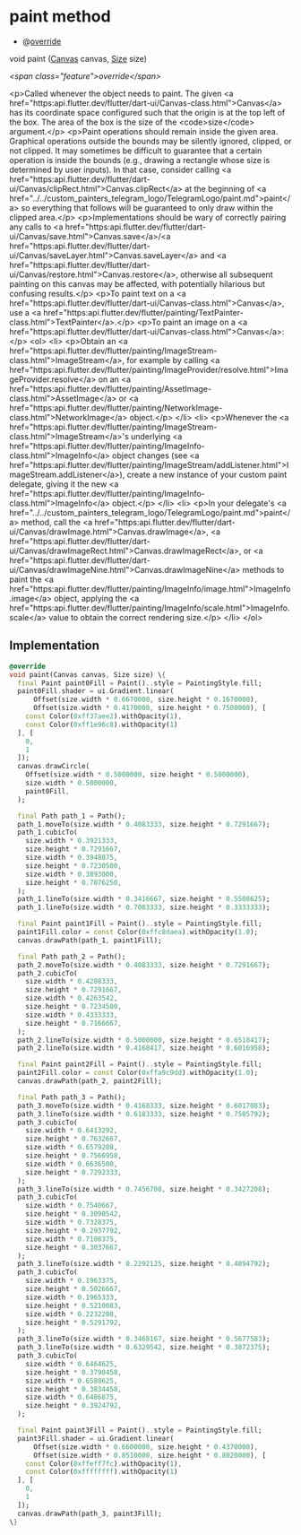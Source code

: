 


# paint method







- @[override](https:api.flutter.dev/flutter/dart-core/override-constant.html)

void paint
([Canvas](https:api.flutter.dev/flutter/dart-ui/Canvas-class.html) canvas, [Size](https:api.flutter.dev/flutter/dart-ui/Size-class.html) size)

_\<span class="feature"\>override\</span\>_



\<p\>Called whenever the object needs to paint. The given \<a href="https:api.flutter.dev/flutter/dart-ui/Canvas-class.html"\>Canvas\</a\> has its
coordinate space configured such that the origin is at the top left of the
box. The area of the box is the size of the \<code\>size\</code\> argument.\</p\>
\<p\>Paint operations should remain inside the given area. Graphical
operations outside the bounds may be silently ignored, clipped, or not
clipped. It may sometimes be difficult to guarantee that a certain
operation is inside the bounds (e.g., drawing a rectangle whose size is
determined by user inputs). In that case, consider calling
\<a href="https:api.flutter.dev/flutter/dart-ui/Canvas/clipRect.html"\>Canvas.clipRect\</a\> at the beginning of \<a href="../../custom_painters_telegram_logo/TelegramLogo/paint.md"\>paint\</a\> so everything that follows
will be guaranteed to only draw within the clipped area.\</p\>
\<p\>Implementations should be wary of correctly pairing any calls to
\<a href="https:api.flutter.dev/flutter/dart-ui/Canvas/save.html"\>Canvas.save\</a\>/\<a href="https:api.flutter.dev/flutter/dart-ui/Canvas/saveLayer.html"\>Canvas.saveLayer\</a\> and \<a href="https:api.flutter.dev/flutter/dart-ui/Canvas/restore.html"\>Canvas.restore\</a\>, otherwise all
subsequent painting on this canvas may be affected, with potentially
hilarious but confusing results.\</p\>
\<p\>To paint text on a \<a href="https:api.flutter.dev/flutter/dart-ui/Canvas-class.html"\>Canvas\</a\>, use a \<a href="https:api.flutter.dev/flutter/painting/TextPainter-class.html"\>TextPainter\</a\>.\</p\>
\<p\>To paint an image on a \<a href="https:api.flutter.dev/flutter/dart-ui/Canvas-class.html"\>Canvas\</a\>:\</p\>
\<ol\>
\<li\>
\<p\>Obtain an \<a href="https:api.flutter.dev/flutter/painting/ImageStream-class.html"\>ImageStream\</a\>, for example by calling \<a href="https:api.flutter.dev/flutter/painting/ImageProvider/resolve.html"\>ImageProvider.resolve\</a\>
on an \<a href="https:api.flutter.dev/flutter/painting/AssetImage-class.html"\>AssetImage\</a\> or \<a href="https:api.flutter.dev/flutter/painting/NetworkImage-class.html"\>NetworkImage\</a\> object.\</p\>
\</li\>
\<li\>
\<p\>Whenever the \<a href="https:api.flutter.dev/flutter/painting/ImageStream-class.html"\>ImageStream\</a\>'s underlying \<a href="https:api.flutter.dev/flutter/painting/ImageInfo-class.html"\>ImageInfo\</a\> object changes
(see \<a href="https:api.flutter.dev/flutter/painting/ImageStream/addListener.html"\>ImageStream.addListener\</a\>), create a new instance of your custom
paint delegate, giving it the new \<a href="https:api.flutter.dev/flutter/painting/ImageInfo-class.html"\>ImageInfo\</a\> object.\</p\>
\</li\>
\<li\>
\<p\>In your delegate's \<a href="../../custom_painters_telegram_logo/TelegramLogo/paint.md"\>paint\</a\> method, call the \<a href="https:api.flutter.dev/flutter/dart-ui/Canvas/drawImage.html"\>Canvas.drawImage\</a\>,
\<a href="https:api.flutter.dev/flutter/dart-ui/Canvas/drawImageRect.html"\>Canvas.drawImageRect\</a\>, or \<a href="https:api.flutter.dev/flutter/dart-ui/Canvas/drawImageNine.html"\>Canvas.drawImageNine\</a\> methods to paint the
\<a href="https:api.flutter.dev/flutter/painting/ImageInfo/image.html"\>ImageInfo.image\</a\> object, applying the \<a href="https:api.flutter.dev/flutter/painting/ImageInfo/scale.html"\>ImageInfo.scale\</a\> value to
obtain the correct rendering size.\</p\>
\</li\>
\</ol\>



## Implementation

```dart
@override
void paint(Canvas canvas, Size size) \{
  final Paint paint0Fill = Paint()..style = PaintingStyle.fill;
  paint0Fill.shader = ui.Gradient.linear(
      Offset(size.width * 0.6670000, size.height * 0.1670000),
      Offset(size.width * 0.4170000, size.height * 0.7500000), [
    const Color(0xff37aee2).withOpacity(1),
    const Color(0xff1e96c8).withOpacity(1)
  ], [
    0,
    1
  ]);
  canvas.drawCircle(
    Offset(size.width * 0.5000000, size.height * 0.5000000),
    size.width * 0.5000000,
    paint0Fill,
  );

  final Path path_1 = Path();
  path_1.moveTo(size.width * 0.4083333, size.height * 0.7291667);
  path_1.cubicTo(
    size.width * 0.3921333,
    size.height * 0.7291667,
    size.width * 0.3948875,
    size.height * 0.7230500,
    size.width * 0.3893000,
    size.height * 0.7076250,
  );
  path_1.lineTo(size.width * 0.3416667, size.height * 0.5508625);
  path_1.lineTo(size.width * 0.7083333, size.height * 0.3333333);

  final Paint paint1Fill = Paint()..style = PaintingStyle.fill;
  paint1Fill.color = const Color(0xffc8daea).withOpacity(1.0);
  canvas.drawPath(path_1, paint1Fill);

  final Path path_2 = Path();
  path_2.moveTo(size.width * 0.4083333, size.height * 0.7291667);
  path_2.cubicTo(
    size.width * 0.4208333,
    size.height * 0.7291667,
    size.width * 0.4263542,
    size.height * 0.7234500,
    size.width * 0.4333333,
    size.height * 0.7166667,
  );
  path_2.lineTo(size.width * 0.5000000, size.height * 0.6518417);
  path_2.lineTo(size.width * 0.4168417, size.height * 0.6016958);

  final Paint paint2Fill = Paint()..style = PaintingStyle.fill;
  paint2Fill.color = const Color(0xffa9c9dd).withOpacity(1.0);
  canvas.drawPath(path_2, paint2Fill);

  final Path path_3 = Path();
  path_3.moveTo(size.width * 0.4168333, size.height * 0.6017083);
  path_3.lineTo(size.width * 0.6183333, size.height * 0.7505792);
  path_3.cubicTo(
    size.width * 0.6413292,
    size.height * 0.7632667,
    size.width * 0.6579208,
    size.height * 0.7566958,
    size.width * 0.6636500,
    size.height * 0.7292333,
  );
  path_3.lineTo(size.width * 0.7456708, size.height * 0.3427208);
  path_3.cubicTo(
    size.width * 0.7540667,
    size.height * 0.3090542,
    size.width * 0.7328375,
    size.height * 0.2937792,
    size.width * 0.7108375,
    size.height * 0.3037667,
  );
  path_3.lineTo(size.width * 0.2292125, size.height * 0.4894792);
  path_3.cubicTo(
    size.width * 0.1963375,
    size.height * 0.5026667,
    size.width * 0.1965333,
    size.height * 0.5210083,
    size.width * 0.2232208,
    size.height * 0.5291792,
  );
  path_3.lineTo(size.width * 0.3468167, size.height * 0.5677583);
  path_3.lineTo(size.width * 0.6329542, size.height * 0.3872375);
  path_3.cubicTo(
    size.width * 0.6464625,
    size.height * 0.3790458,
    size.width * 0.6588625,
    size.height * 0.3834458,
    size.width * 0.6486875,
    size.height * 0.3924792,
  );

  final Paint paint3Fill = Paint()..style = PaintingStyle.fill;
  paint3Fill.shader = ui.Gradient.linear(
      Offset(size.width * 0.6600000, size.height * 0.4370000),
      Offset(size.width * 0.8510000, size.height * 0.8020000), [
    const Color(0xffeff7fc).withOpacity(1),
    const Color(0xffffffff).withOpacity(1)
  ], [
    0,
    1
  ]);
  canvas.drawPath(path_3, paint3Fill);
\}
```







